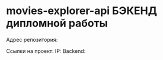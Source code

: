 # movies-explorer-api БЭКЕНД дипломной работы

Адрес репозитория:

Ссылки на проект:
IP: 
Backend: 
